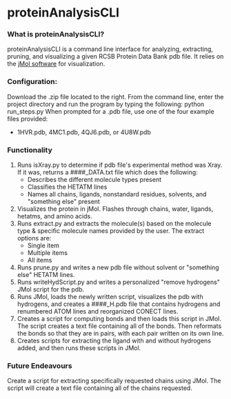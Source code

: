 proteinAnalysisCLI
==================

<h3>What is proteinAnalysisCLI?</h3>
<p>proteinAnalysisCLI is a command line interface for analyzing, extracting, pruning, and visualizing a given RCSB Protein Data Bank pdb file. It relies on the <a href="http://jmol.sourceforge.net/">jMol software</a> for visualization.
</p>

<h3>Configuration:</h3>
<p>
Download the .zip file located to the right.
From the command line, enter the project directory and run the program by typing the following: 
        python run_steps.py
When prompted for a .pdb file, use one of the four example files provided:
<ul>
   <li>1HVR.pdb, 4MC1.pdb, 4QJ6.pdb, or 4U8W.pdb</li>
</ul>
</p>

<h3>Functionality</h3>
<p>
<ol>
<li>Runs isXray.py to determine if pdb file's experimental method was Xray.
   If it was, returns a ####_DATA.txt file which does the following:
   <ul>
      <li>Describes the different molecule types present</li>
      <li>Classifies the HETATM lines</li>
      <li>Names all chains, ligands, nonstandard residues, solvents, and "something else" present</li>
   </ul>
</li>
<li>Visualizes the protein in jMol. Flashes through chains, water, ligands, hetatms, and amino acids.</li>
<li>Runs extract.py and extracts the molecule(s) based on the molecule type & specific molecule names provided by the user. 
   The extract options are:
   <ul>
      <li>Single item</li>
      <li>Multiple items</li>
      <li>All items</li>
   </ul>
</li>
<li>Runs prune.py and writes a new pdb file without solvent or "something else" HETATM lines.</li>
<li>Runs writeHydScript.py and writes a personalized "remove hydrogens" JMol script for the pdb.</li>
<li>Runs JMol, loads the newly written script, visualizes the pdb with hydrogens, and creates a ####_H.pdb file that contains hydrogens and renumbered ATOM lines and reorganized CONECT lines.</li>
<li>Creates a script for computing bonds and then loads this script in JMol. The script creates a text file containing all of the bonds. Then reformats the bonds so that they are in pairs, with each pair written on its own line.</li>
<li>Creates scripts for extracting the ligand with and without hydrogens added, and then runs these scripts in JMol.</li>
</ol>
</p>

<h3>Future Endeavours</h3>
<p>
Create a script for extracting specifically requested chains using JMol. The script will create a text file containing all of the chains requested.
</p>
